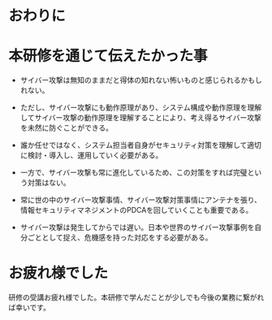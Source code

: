 <link rel="stylesheet" href="/public/css/markdown-common.css">

おわりに
========================
# 本研修を通じて伝えたかった事

- サイバー攻撃は無知のままだと得体の知れない怖いものと感じられるかもしれない。
- ただし、サイバー攻撃にも動作原理があり、システム構成や動作原理を理解してサイバー攻撃の動作原理を理解することにより、考え得るサイバー攻撃を未然に防ぐことができる。
- 誰か任せではなく、システム担当者自身がセキュリティ対策を理解して適切に検討・導入し、運用していく必要がある。
- 一方で、サイバー攻撃も常に進化しているため、この対策をすれば完璧という対策はない。
- 常に世の中のサイバー攻撃事情、サイバー攻撃対策事情にアンテナを張り、情報セキュリティマネジメントのPDCAを回していくことも重要である。

- サイバー攻撃は発生してからでは遅い。日本や世界のサイバー攻撃事例を自分ごととして捉え、危機感を持った対応をする必要がある。

# お疲れ様でした
研修の受講お疲れ様でした。本研修で学んだことが少しでも今後の業務に繋がれば幸いです。